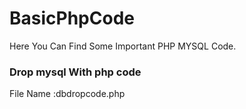# BasicPhpCode
Here You Can Find Some Important PHP MYSQL Code.
### Drop mysql With php code 
File Name :dbdropcode.php


